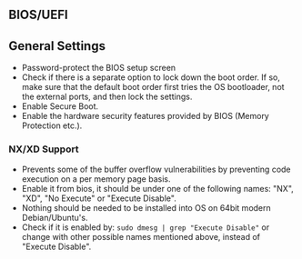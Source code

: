 ## BIOS/UEFI
## General Settings
+ Password-protect the BIOS setup screen
+ Check if there is a separate option to lock down the boot order. If so, make sure that the default boot order first tries the OS bootloader, not the external ports, and then lock the settings.
+ Enable Secure Boot.
+ Enable the hardware security features provided by BIOS (Memory Protection etc.).

### NX/XD Support
+ Prevents some of the buffer overflow vulnerabilities by preventing code execution on a per memory page basis.
+ Enable it from bios, it should be under one of the following names: "NX", "XD", "No Execute" or "Execute Disable".
+ Nothing should be needed to be installed into OS on 64bit modern Debian/Ubuntu's.
+ Check if it is enabled by:
`sudo dmesg | grep "Execute Disable"`
or change with other possible names mentioned above, instead of "Execute Disable".
